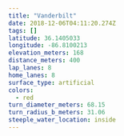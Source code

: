 ```yaml
---
title: "Vanderbilt"
date: 2018-12-06T04:11:20.274Z
tags: []
latitude: 36.1405033
longitude: -86.8100213
elevation_meters: 168
distance_meters: 400
lap_lanes: 8
home_lanes: 8
surface_type: artificial
colors: 
  - red
turn_diameter_meters: 68.15
turn_radius_b_meters: 31.06
steeple_water_location: inside
---
```

